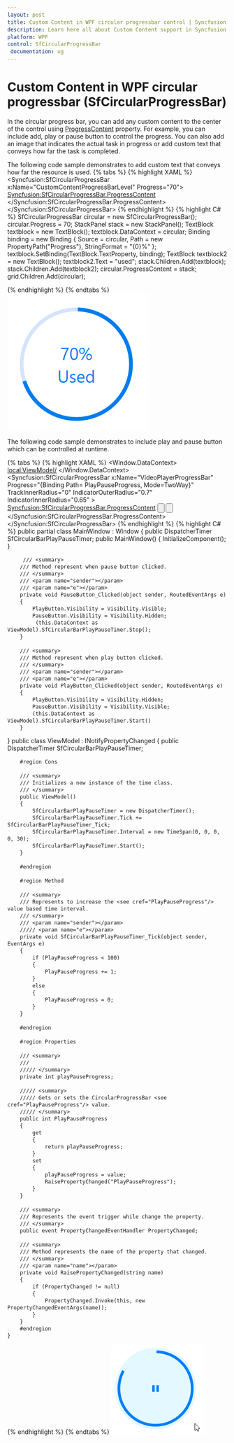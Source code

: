 ```yaml
---
layout: post
title: Custom Content in WPF circular progressbar control | Syncfusion
description: Learn here all about Custom Content support in Syncfusion WPF circular progressbar (SfCircularProgressBar) control and more.
platform: WPF
control: SfCircularProgressBar
 documentation: ug
---
```


# Custom Content in WPF circular progressbar (SfCircularProgressBar)
In the circular progress bar, you can add any custom content to the center of the control using [ProgressContent](https://help.syncfusion.com/cr/wpf/Syncfusion.UI.Xaml.ProgressBar.SfCircularProgressBar.html#Syncfusion_UI_Xaml_ProgressBar_SfCircularProgressBar_ProgressContent) property.
For example, you can include add, play or pause button to control the progress. You can also add an image that indicates the actual task in progress or add custom text that conveys how far the task is completed.

The following code sample demonstrates to add custom text that conveys how far the resource is used.
{% tabs %}
{% highlight XAML %}
<Syncfusion:SfCircularProgressBar x:Name="CustomContentProgressBarLevel" Progress="70">
            <Syncfusion:SfCircularProgressBar.ProgressContent>
                <StackPanel>
                    <TextBlock Text="{Binding Progress,StringFormat={}{0}%}"  TextAlignment="Center" DataContext ="{x:Reference CustomContentProgressBarLevel}" />
                    <TextBlock Text="Used" />
                </StackPanel>
            </Syncfusion:SfCircularProgressBar.ProgressContent>
        </Syncfusion:SfCircularProgressBar>
{% endhighlight %}
{% highlight C# %}
  SfCircularProgressBar circular = new SfCircularProgressBar();
            circular.Progress = 70;
            StackPanel stack = new StackPanel();
            TextBlock textblock = new TextBlock();
            textblock.DataContext = circular;
            Binding binding = new Binding
            {
                Source = circular,
                Path = new PropertyPath("Progress"),
                StringFormat = "{0}%"
            };
            textblock.SetBinding(TextBlock.TextProperty, binding);
            TextBlock textblock2 = new TextBlock();
            textblock2.Text = "used";
            stack.Children.Add(textblock);
            stack.Children.Add(textblock2);
            circular.ProgressContent = stack;
            grid.Children.Add(circular);   
    
{% endhighlight %}
{% endtabs %}
![CustomContent image](Custom-Content_images/Customcontent.png)

The following code sample demonstrates to include play and pause button which can be controlled at runtime.

{% tabs %}
{% highlight XAML %}
<Window.DataContext>
        <local:ViewModel/>
    </Window.DataContext>
<Syncfusion:SfCircularProgressBar x:Name="VideoPlayerProgressBar" Progress="{Binding Path= PlayPauseProgress, Mode=TwoWay}" TrackInnerRadius="0" IndicatorOuterRadius="0.7" IndicatorInnerRadius="0.65" >
            <Syncfusion:SfCircularProgressBar.ProgressContent>
                <Grid>
                    <Button Grid.Row="0"  Grid.Column="0" Visibility="Hidden" x:Name="PlayButton" Click="PlayButton_Clicked"  Background="#00FFFFFF" Width="30" Height="30" >
                        <Image x:Name="image1" Source="Resources\SfProgressPlay.png"/>
                    </Button>
                    <Button Grid.Row="0"  Grid.Column="0" x:Name="PauseButton" Click="PauseButton_Clicked" Background="#00FFFFFF" Width="30" Height="30" >
                        <Image x:Name="image" Source="Resources\SfProgressPause.png"/>
                    </Button>
                </Grid>
            </Syncfusion:SfCircularProgressBar.ProgressContent>
        </Syncfusion:SfCircularProgressBar>
{% endhighlight %}
{% highlight C# %}
 public partial class MainWindow : Window
    { 
        public DispatcherTimer SfCircularBarPlayPauseTimer;
        public MainWindow()
        {
            InitializeComponent();                           
        }
        
         /// <summary>
        /// Method represent when pause button clicked. 
        /// </summary>
        /// <param name="sender"></param>
        /// <param name="e"></param>
        private void PauseButton_Clicked(object sender, RoutedEventArgs e)
        {
            PlayButton.Visibility = Visibility.Visible;
            PauseButton.Visibility = Visibility.Hidden;
             (this.DataContext as ViewModel).SfCircularBarPlayPauseTimer.Stop();
        }

        /// <summary>
        /// Method represent when play button clicked.
        /// </summary>
        /// <param name="sender"></param>
        /// <param name="e"></param>
        private void PlayButton_Clicked(object sender, RoutedEventArgs e)
        {
            PlayButton.Visibility = Visibility.Hidden;
            PauseButton.Visibility = Visibility.Visible;
            (this.DataContext as ViewModel).SfCircularBarPlayPauseTimer.Start()
        }
     
   }
   public class ViewModel : INotifyPropertyChanged
    {
         public DispatcherTimer SfCircularBarPlayPauseTimer;

        #region Cons

        /// <summary>
        /// Initializes a new instance of the time class.
        /// </summary>
        public ViewModel()
        {            
            SfCircularBarPlayPauseTimer = new DispatcherTimer();
            SfCircularBarPlayPauseTimer.Tick += SfCircularBarPlayPauseTimer_Tick;
            SfCircularBarPlayPauseTimer.Interval = new TimeSpan(0, 0, 0, 0, 30);
            SfCircularBarPlayPauseTimer.Start();
        }

        #endregion

        #region Method

        /// <summary>
        /// Represents to increase the <see cref="PlayPauseProgress"/> value based time interval.
        /// </summary>
        /// <param name="sender"></param>
        ///// <param name="e"></param>
        private void SfCircularBarPlayPauseTimer_Tick(object sender, EventArgs e)
        {
            if (PlayPauseProgress < 100)
            {
                PlayPauseProgress += 1;
            }
            else
            {
                PlayPauseProgress = 0;
            }
        }

        #endregion

        #region Properties

        /// <summary>
        /// 
        ///// </summary>
        private int playPauseProgress;

        ///// <summary>
        ///// Gets or sets the CircularProgressBar <see cref="PlayPauseProgress"/> value.
        ///// </summary>
        public int PlayPauseProgress
        {
            get
            {
                return playPauseProgress;
            }
            set
            {
                playPauseProgress = value;
                RaisePropertyChanged("PlayPauseProgress");
            }
        }

        /// <summary>
        /// Represents the event trigger while change the property.
        /// </summary>
        public event PropertyChangedEventHandler PropertyChanged;

        /// <summary>
        /// Method represents the name of the property that changed.
        /// </summary>
        /// <param name="name"></param>
        private void RaisePropertyChanged(string name)
        {
            if (PropertyChanged != null)
            {
                PropertyChanged.Invoke(this, new PropertyChangedEventArgs(name));
            }
        }
        #endregion
    }
{% endhighlight %}
{% endtabs %}
![CustomContent image](Custom-Content_images/Customcontent2.gif)
